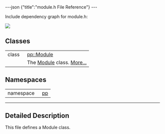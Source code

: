 ---json {"title":"module.h File Reference"} ---

Include dependency graph for module.h:

![](/docs/native-client/pepper_stable/cpp/module_8h__incl.png)

Classes
-------

<table><tbody><tr class="odd"><td style="text-align: right;">class  </td><td><a href="/docs/native-client/pepper_stable/cpp/classpp_1_1_module/" class="el">pp::Module</a></td></tr><tr class="even"><td style="text-align: right;"> </td><td>The <a href="/docs/native-client/pepper_stable/cpp/classpp_1_1_module/" class="el" title="The Module class.">Module</a> class. <a href="/docs/native-client/pepper_stable/cpp/classpp_1_1_module#details">More...</a><br />
</td></tr></tbody></table>

Namespaces
----------

<table><tbody><tr class="odd"><td style="text-align: right;">namespace  </td><td><a href="/docs/native-client/pepper_stable/cpp/namespacepp/" class="el">pp</a></td></tr></tbody></table>

------------------------------------------------------------------------

<span id="details" class="anchor" style="margin: 0;"></span>

Detailed Description
--------------------

This file defines a Module class.
